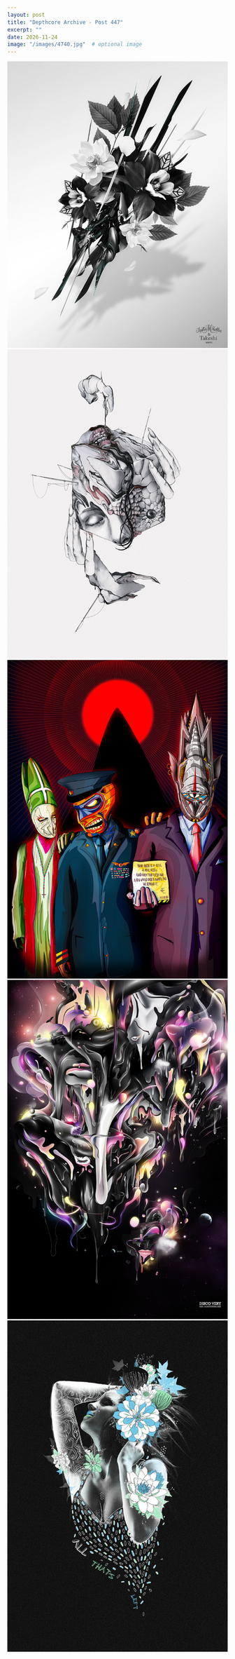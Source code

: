 ```yaml
---
layout: post
title: "Depthcore Archive - Post 447"
excerpt: ""
date: 2026-11-24
image: "/images/4740.jpg"  # optional image
---
```


<img src="/images/4740.jpg">
<img src="/images/4743.jpg" alt="4743.jpg"/>
<img src="/images/4744.jpg" alt="4744.jpg"/>
<img src="/images/4745.jpg" alt="4745.jpg"/>
<img src="/images/4746.jpg" alt="4746.jpg"/>
